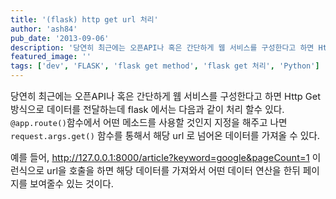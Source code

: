 ```yaml
---
title: '(flask) http get url 처리'
author: 'ash84'
pub_date: '2013-09-06'
description: '당연히 최근에는 오픈API나 혹은 간단하게 웹 서비스를 구성한다고 하면 Http Get 방식으로 데이터를 전달하는데 flask 에서는 다음과 같이 처리 할수 있다. `@app.route()`함수에서 어떤 메소드를 사용할 것인지 지정을 해주고 나면 `request.args.get()` 함수를 통해서 해당 url 로 넘어온 데이터를 가져올 수 있다.'
featured_image: ''
tags: ['dev', 'FLASK', 'flask get method', 'flask get 처리', 'Python']
---
```



<span style="font-size: 11pt;">당연히 최근에는 오픈API나 혹은 간단하게 웹 서비스를 구성한다고 하면 Http Get 방식으로 데이터를 전달하는데 flask 에서는 다음과 같이 처리 할수 있다. `@app.route()`함수에서 어떤 메소드를 사용할 것인지 지정을 해주고 나면 `request.args.get()` 함수를 통해서 해당 url 로 넘어온 데이터를 가져올 수 있다. </span>

<span style="font-size: 11pt;">  
</span>

<span style="font-size: 11pt;">예를 들어, http://127.0.0.1:8000/article?keyword=google&pageCount=1 이런식으로 url을 호출을 하면 해당 데이터를 가져와서 어떤 데이터 연산을 한뒤 페이지를 보여줄수 있는 것이다. </span>

<span style="font-size: 11pt;"></span>

<script src="https://gist.github.com/AhnSeongHyun/6444186.js"></script><span style="font-size: 11pt;">  
</span>



